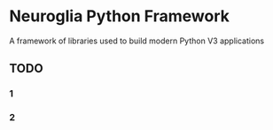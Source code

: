# Neuroglia Python Framework

A framework of libraries used to build modern Python V3 applications

## TODO

### 1

### 2


